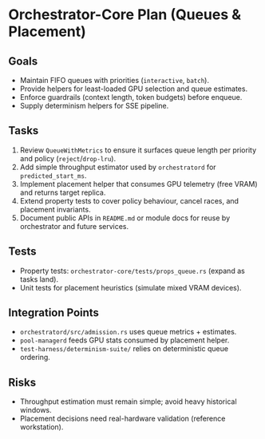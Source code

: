 # Orchestrator-Core Plan (Queues & Placement)

## Goals
- Maintain FIFO queues with priorities (`interactive`, `batch`).
- Provide helpers for least-loaded GPU selection and queue estimates.
- Enforce guardrails (context length, token budgets) before enqueue.
- Supply determinism helpers for SSE pipeline.

## Tasks
1. Review `QueueWithMetrics` to ensure it surfaces queue length per priority and policy (`reject`/`drop-lru`).
2. Add simple throughput estimator used by `orchestratord` for `predicted_start_ms`.
3. Implement placement helper that consumes GPU telemetry (free VRAM) and returns target replica.
4. Extend property tests to cover policy behaviour, cancel races, and placement invariants.
5. Document public APIs in `README.md` or module docs for reuse by orchestrator and future services.

## Tests
- Property tests: `orchestrator-core/tests/props_queue.rs` (expand as tasks land).
- Unit tests for placement heuristics (simulate mixed VRAM devices).

## Integration Points
- `orchestratord/src/admission.rs` uses queue metrics + estimates.
- `pool-managerd` feeds GPU stats consumed by placement helper.
- `test-harness/determinism-suite/` relies on deterministic queue ordering.

## Risks
- Throughput estimation must remain simple; avoid heavy historical windows.
- Placement decisions need real-hardware validation (reference workstation).
